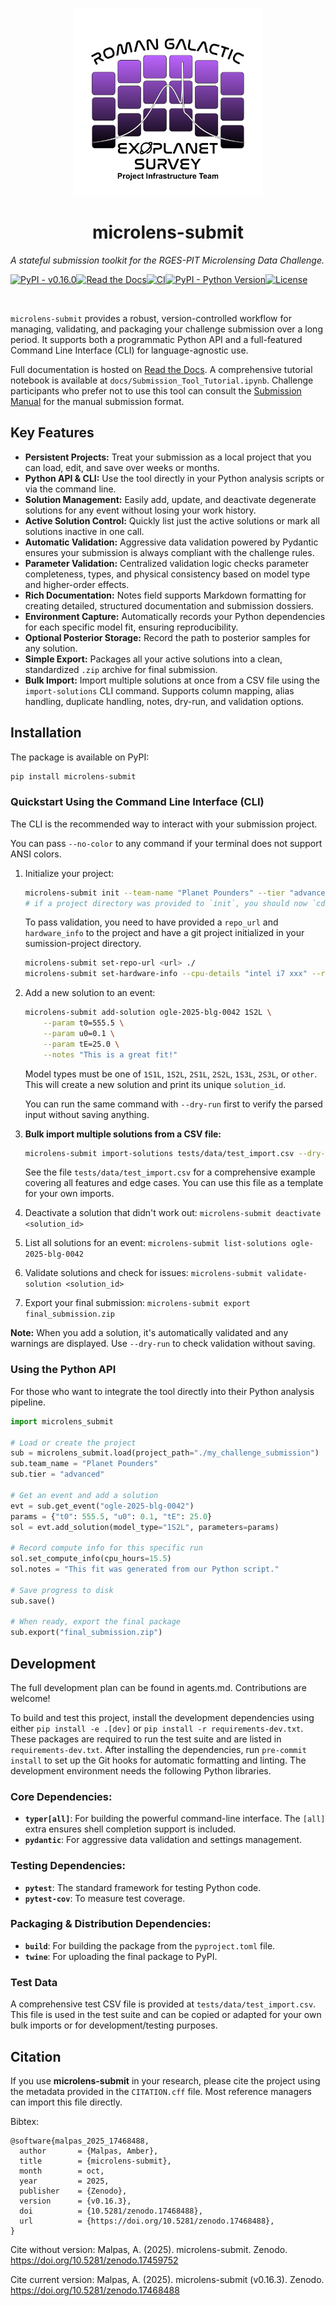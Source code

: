 <p align="center">
  <a href="https://github.com/AmberLee2427/microlens-submit">
    <img src="./microlens_submit/assets/rges-pit_logo.png" alt="logo" width="300"/>
  </a>
</p>

<h1 align="center">microlens-submit</h1>

*A stateful submission toolkit for the RGES-PIT Microlensing Data Challenge.*

[![PyPI - v0.16.0](https://img.shields.io/pypi/v/microlens-submit.svg)](https://pypi.org/project/microlens-submit/)[![Read the Docs](https://readthedocs.org/projects/microlens-submit/badge/?version=latest)](https://microlens-submit.readthedocs.io/en/latest/?badge=latest)[![CI](https://github.com/AmberLee2427/microlens-submit/actions/workflows/ci.yml/badge.svg)](https://github.com/AmberLee2427/microlens-submit/actions/workflows/ci.yml)[![PyPI - Python Version](https://img.shields.io/pypi/pyversions/microlens-submit.svg)](https://pypi.org/project/microlens-submit/)[![License](https://img.shields.io/badge/license-MIT-blue.svg)](https://opensource.org/licenses/MIT)

<br>

`microlens-submit` provides a robust, version-controlled workflow for managing, validating, and packaging your challenge submission over a long period. It supports both a programmatic Python API and a full-featured Command Line Interface (CLI) for language-agnostic use.

Full documentation is hosted on [Read the Docs](https://microlens-submit.readthedocs.io/en/latest/). A comprehensive tutorial notebook is available at `docs/Submission_Tool_Tutorial.ipynb`. Challenge participants who prefer not to use this tool can consult the [Submission Manual](https://microlens-submit.readthedocs.io/en/latest/submission_manual.html) for the manual submission format.

## Key Features

* **Persistent Projects:** Treat your submission as a local project that you can load, edit, and save over weeks or months.
* **Python API & CLI:** Use the tool directly in your Python analysis scripts or via the command line.
* **Solution Management:** Easily add, update, and deactivate degenerate solutions for any event without losing your work history.
* **Active Solution Control:** Quickly list just the active solutions or mark
  all solutions inactive in one call.
* **Automatic Validation:** Aggressive data validation powered by Pydantic ensures your submission is always compliant with the challenge rules.
* **Parameter Validation:** Centralized validation logic checks parameter completeness, types, and physical consistency based on model type and higher-order effects.
* **Rich Documentation:** Notes field supports Markdown formatting for creating detailed, structured documentation and submission dossiers.
* **Environment Capture:** Automatically records your Python dependencies for each specific model fit, ensuring reproducibility.
* **Optional Posterior Storage:** Record the path to posterior samples for any solution.
* **Simple Export:** Packages all your active solutions into a clean, standardized `.zip` archive for final submission.
* **Bulk Import:** Import multiple solutions at once from a CSV file using the `import-solutions` CLI command. Supports column mapping, alias handling, duplicate handling, notes, dry-run, and validation options.

## Installation

The package is available on PyPI:

```bash
pip install microlens-submit
```

### Quickstart Using the Command Line Interface (CLI)

The CLI is the recommended way to interact with your submission project.

You can pass ``--no-color`` to any command if your terminal does not support ANSI colors.

1. Initialize your project:

   ```bash
   microlens-submit init --team-name "Planet Pounders" --tier "advanced"
   # if a project directory was provided to `init`, you should now `cd` into that project
   ```

   To pass validation, you need to have provided a `repo_url` and `hardware_info` to the project and have a git project initialized in your sumission-project directory.

   ```bash
   microlens-submit set-repo-url <url> ./
   microlens-submit set-hardware-info --cpu-details "intel i7 xxx" --ram-gb 32 ./
   ```
2. Add a new solution to an event:

   ```bash
   microlens-submit add-solution ogle-2025-blg-0042 1S2L \
       --param t0=555.5 \
       --param u0=0.1 \
       --param tE=25.0 \
       --notes "This is a great fit!"
   ```

   Model types must be one of `1S1L`, `1S2L`, `2S1L`, `2S2L`, `1S3L`, `2S3L`, or `other`.
   This will create a new solution and print its unique `solution_id`.

   You can run the same command with `--dry-run` first to verify the
   parsed input without saving anything.

3. **Bulk import multiple solutions from a CSV file:**

   ```bash
   microlens-submit import-solutions tests/data/test_import.csv --dry-run
   ```

   See the file `tests/data/test_import.csv` for a comprehensive example covering all features and edge cases.
   You can use this file as a template for your own imports.

4. Deactivate a solution that didn't work out: `microlens-submit deactivate <solution_id>`

5. List all solutions for an event: `microlens-submit list-solutions ogle-2025-blg-0042`

6. Validate solutions and check for issues: `microlens-submit validate-solution <solution_id>`

7. Export your final submission: `microlens-submit export final_submission.zip`

**Note:** When you add a solution, it's automatically validated and any warnings are displayed. Use `--dry-run` to check validation without saving.

### Using the Python API

For those who want to integrate the tool directly into their Python analysis pipeline.

```python
import microlens_submit

# Load or create the project
sub = microlens_submit.load(project_path="./my_challenge_submission")
sub.team_name = "Planet Pounders"
sub.tier = "advanced"

# Get an event and add a solution
evt = sub.get_event("ogle-2025-blg-0042")
params = {"t0": 555.5, "u0": 0.1, "tE": 25.0}
sol = evt.add_solution(model_type="1S2L", parameters=params)

# Record compute info for this specific run
sol.set_compute_info(cpu_hours=15.5)
sol.notes = "This fit was generated from our Python script."

# Save progress to disk
sub.save()

# When ready, export the final package
sub.export("final_submission.zip")
```

## Development

The full development plan can be found in agents.md. Contributions are welcome!

To build and test this project, install the development dependencies using either `pip install -e .[dev]` or `pip install -r requirements-dev.txt`. These packages are required to run the test suite and are listed in `requirements-dev.txt`.
After installing the dependencies, run `pre-commit install` to set up the Git hooks for automatic formatting and linting. The development environment needs the following Python libraries.

### Core Dependencies:
* **`typer[all]`**: For building the powerful command-line interface. The `[all]` extra ensures shell completion support is included.
* **`pydantic`**: For aggressive data validation and settings management.

### Testing Dependencies:
* **`pytest`**: The standard framework for testing Python code.
* **`pytest-cov`**: To measure test coverage.

### Packaging & Distribution Dependencies:
* **`build`**: For building the package from the `pyproject.toml` file.
* **`twine`**: For uploading the final package to PyPI.

### Test Data

A comprehensive test CSV file is provided at `tests/data/test_import.csv`. This file is used in the test suite and can be copied or adapted for your own bulk imports or for development/testing purposes.

## Citation

If you use **microlens-submit** in your research, please cite the project using
the metadata provided in the `CITATION.cff` file. Most reference managers can
import this file directly.

Bibtex:
```
@software{malpas_2025_17468488,
  author       = {Malpas, Amber},
  title        = {microlens-submit},
  month        = oct,
  year         = 2025,
  publisher    = {Zenodo},
  version      = {v0.16.3},
  doi          = {10.5281/zenodo.17468488},
  url          = {https://doi.org/10.5281/zenodo.17468488},
}
```

Cite without version:
Malpas, A. (2025). microlens-submit. Zenodo. https://doi.org/10.5281/zenodo.17459752

Cite current version:
Malpas, A. (2025). microlens-submit (v0.16.3). Zenodo. https://doi.org/10.5281/zenodo.17468488

